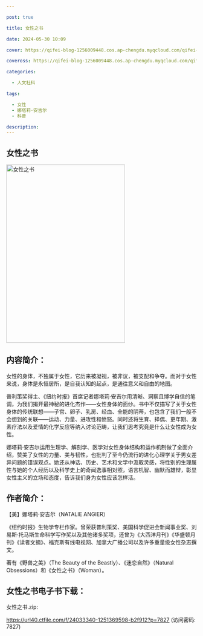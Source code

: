 ```yaml
---

post: true

title: 女性之书

date: 2024-05-30 10:09

cover: https://qifei-blog-1256009448.cos.ap-chengdu.myqcloud.com/qifei-blog/64ba05e91ddac507cc9fb9e6.jpg

coveross: https://qifei-blog-1256009448.cos.ap-chengdu.myqcloud.com/qifei-blog/64ba05e91ddac507cc9fb9e6.jpg

categories:

  - 人文社科

tags:

  - 女性
  - 娜塔莉·安吉尔
  - 科普

description:
---
```


## 女性之书

<img alt="女性之书" class="aligncenter loading" data-was-processed="true" decoding="async" fetchpriority="high" height="471" src="https://qifei-blog-1256009448.cos.ap-chengdu.myqcloud.com/qifei-blog/64ba05e91ddac507cc9fb9e6.jpg" style="cursor: zoom-in;" width="314"/>

## 内容简介：

女性的身体，不独属于女性，它历来被凝视，被非议，被支配和争夺。而对于女性来说，身体是永恒居所，是自我认知的起点，是通往意义和自由的地图。

普利策奖得主、《纽约时报》首席记者娜塔莉·安吉尔用清晰、洞察且博学自信的笔调，为我们揭开最神秘的进化杰作——女性身体的面纱。书中不仅描写了关于女性身体的传统联想——子宫、卵子、乳房、经血、全能的阴蒂，也包含了我们一般不会想到的关联——运动、力量、进攻性和愤怒。同时还将生育、择偶、更年期、激素疗法以及爱情的化学反应等纳入讨论范畴，让我们思考究竟是什么让女性成为女性。

娜塔莉·安吉尔运用生理学、解剖学、医学对女性身体结构和运作机制做了全面介绍，赞美了女性的力量、美与韧性，也批判了至今仍流行的进化心理学关于男女差异问题的错误观点。她还从神话、历史、艺术和文学中汲取灵感，将性别的生理属性与她的个人经历以及科学史上的奇闻逸事相对照，语言机智、幽默而雄辩，彰显女性主义的立场和态度，告诉我们身为女性应该怎样活。

## 作者简介：

【美】娜塔莉·安吉尔（NATALIE ANGIER）

《纽约时报》生物学专栏作家。曾荣获普利策奖、美国科学促进会新闻事业奖、刘易斯·托马斯生命科学写作奖以及其他诸多奖项，还曾为《大西洋月刊》《华盛顿月刊》《读者文摘》、福克斯有线电视网、加拿大广播公司以及许多重量级女性杂志撰文。

著有《野兽之美》（The Beauty of the Beastly）、《迷恋自然》（Natural Obsessions）和《女性之书》（Woman）。

## 女性之书电子书下载：

女性之书.zip: 

https://url40.ctfile.com/f/24033340-1251369598-b2f912?p=7827 (访问密码: 7827)
